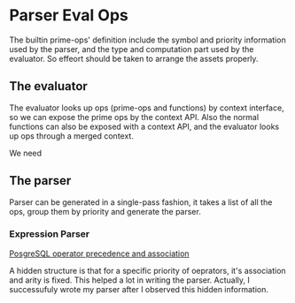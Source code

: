 # Parser Eval Ops

The builtin prime-ops' definition include the symbol and priority information used by the parser, and the type and computation part used by the evaluator. So effeort should be taken to arrange the assets properly.

## The evaluator

The evaluator looks up ops (prime-ops and functions) by context interface, so we can expose the prime ops by the context API. Also the normal functions can also be exposed with a context API, and the evaluator looks up ops through a merged context.

We need 

## The parser

Parser can be generated in a single-pass fashion, it takes a list of all the ops, group them by priority and generate the parser.

### Expression Parser

[PosgreSQL operator precedence and association](https://www.postgresql.org/docs/current/sql-syntax-lexical.html#SQL-PRECEDENCE-TABLE)

A hidden structure is that for a specific priority of oeprators, it's association and arity is fixed. This helped a lot in writing the parser. Actually, I successufuly wrote my parser after I observed this hidden information.